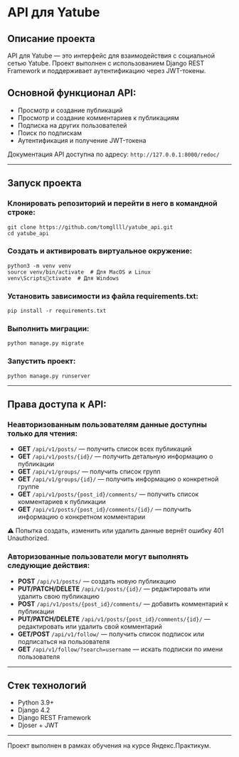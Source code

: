 
# API для Yatube

## Описание проекта
API для Yatube — это интерфейс для взаимодействия с социальной сетью Yatube. Проект выполнен с использованием Django REST Framework и поддерживает аутентификацию через JWT-токены.

## Основной функционал API:
- Просмотр и создание публикаций
- Просмотр и создание комментариев к публикациям
- Подписка на других пользователей
- Поиск по подпискам
- Аутентификация и получение JWT-токена

Документация API доступна по адресу: `http://127.0.0.1:8000/redoc/`

---

## Запуск проекта

### Клонировать репозиторий и перейти в него в командной строке:
```
git clone https://github.com/tomgllll/yatube_api.git
cd yatube_api
```

### Создать и активировать виртуальное окружение:
```
python3 -m venv venv
source venv/bin/activate  # Для MacOS и Linux
venv\Scriptsctivate  # Для Windows
```

### Установить зависимости из файла requirements.txt:
```
pip install -r requirements.txt
```

### Выполнить миграции:
```
python manage.py migrate
```

### Запустить проект:
```
python manage.py runserver
```

---
## Права доступа к API:

### Неавторизованным пользователям данные доступны только для чтения:

- **GET** `/api/v1/posts/` — получить список всех публикаций
- **GET** `/api/v1/posts/{id}/` — получить детальную информацию о публикации
- **GET** `/api/v1/groups/` — получить список групп
- **GET** `/api/v1/groups/{id}/` — получить информацию о конкретной группе
- **GET** `/api/v1/posts/{post_id}/comments/` — получить список комментариев к публикации
- **GET** `/api/v1/posts/{post_id}/comments/{id}/` — получить информацию о конкретном комментарии

⚠️ Попытка создать, изменить или удалить данные вернёт ошибку 401 Unauthorized.

### Авторизованные пользователи могут выполнять следующие действия:

- **POST** `/api/v1/posts/` — создать новую публикацию
- **PUT/PATCH/DELETE** `/api/v1/posts/{id}/` — редактировать или удалить свою публикацию
- **POST** `/api/v1/posts/{post_id}/comments/` — добавить комментарий к публикации
- **PUT/PATCH/DELETE** `/api/v1/posts/{post_id}/comments/{id}/` — редактировать или удалить свой комментарий
- **GET/POST** `/api/v1/follow/` — получить список подписок или подписаться на пользователя
- **GET** `/api/v1/follow/?search=username` — искать подписки по имени пользователя

---

## Стек технологий
- Python 3.9+
- Django 4.2
- Django REST Framework
- Djoser + JWT



---

Проект выполнен в рамках обучения на курсе Яндекс.Практикум.
